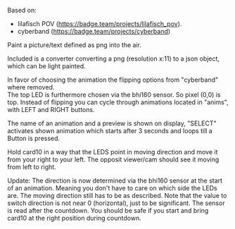 

Based on:
- lilafisch POV (https://badge.team/projects/lilafisch_pov).
- cyberband (https://badge.team/projects/cyberband)

Paint a picture/text defined as png  into the air. 

Included is a converter converting a png (resolution x:11) to a json object, which can be light painted. 

In favor of choosing the animation the flipping options from "cyberband" where removed.   
The top LED is furthermore chosen via the bhi160 sensor. So pixel (0,0) is top. 
Instead of flipping you can cycle through animations located in "anims", with LEFT and RIGHT buttons.  

The name of an animation and a preview is shown on display, "SELECT" activates shown animation which starts after 3 seconds and loops till a Button is pressed.  

Hold card10 in a way that the LEDS point in moving direction and move it from your right to your left. 
The opposit viewer/cam should see it moving from left to right. 

Update: The direction is now determined via the bhi160 sensor at the start of an animation.
Meaning you don't have to care on which side the LEDs are. 
The moving direction still has to be as described. 
Note that the value to switch direction is not near 0 (horizontal), just to be significant. 
The sensor is read after the countdown. You should be safe if you start and bring card10 at the right position during countdown.


